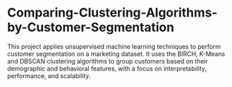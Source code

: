 # Comparing-Clustering-Algorithms-by-Customer-Segmentation
This project applies unsupervised machine learning techniques to perform customer segmentation on a marketing dataset. It uses the BIRCH, K-Means and DBSCAN clustering algorithms to group customers based on their demographic and behavioral features, with a focus on interpretability, performance, and scalability.

